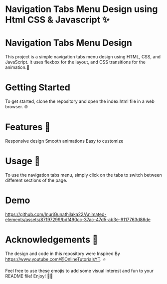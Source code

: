 # Navigation Tabs Menu Design using Html CSS & Javascript ✨

# Navigation Tabs Menu Design
This project is a simple navigation tabs menu design using HTML, CSS, and JavaScript. It uses flexbox for the layout, and CSS transitions for the animation.🎉

# Getting Started
To get started, clone the repository and open the index.html file in a web browser. 🌐

# Features 🎨
Responsive design
Smooth animations
Easy to customize

# Usage 📝
To use the navigation tabs menu, simply click on the tabs to switch between different sections of the page.

# Demo

https://github.com/InuriGunathilaka22/Animated-elements/assets/87197299/bdf490cc-37ac-47d5-ab3e-9117763d86de


# Acknowledgements 🙏
The design and code in this repository were Inspired By https://www.youtube.com/@OnlineTutorialsYT. ⭐

Feel free to use these emojis to add some visual interest and fun to your README file! Enjoy! 🎉✨
